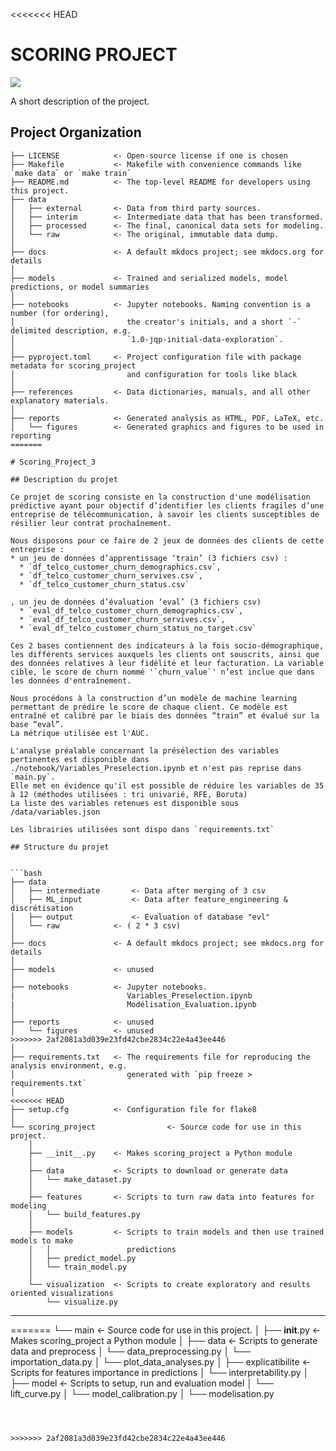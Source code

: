 <<<<<<< HEAD
# SCORING PROJECT

<a target="_blank" href="https://cookiecutter-data-science.drivendata.org/">
    <img src="https://img.shields.io/badge/CCDS-Project%20template-328F97?logo=cookiecutter" />
</a>

A short description of the project.

## Project Organization

```
├── LICENSE            <- Open-source license if one is chosen
├── Makefile           <- Makefile with convenience commands like `make data` or `make train`
├── README.md          <- The top-level README for developers using this project.
├── data
│   ├── external       <- Data from third party sources.
│   ├── interim        <- Intermediate data that has been transformed.
│   ├── processed      <- The final, canonical data sets for modeling.
│   └── raw            <- The original, immutable data dump.
│
├── docs               <- A default mkdocs project; see mkdocs.org for details
│
├── models             <- Trained and serialized models, model predictions, or model summaries
│
├── notebooks          <- Jupyter notebooks. Naming convention is a number (for ordering),
│                         the creator's initials, and a short `-` delimited description, e.g.
│                         `1.0-jqp-initial-data-exploration`.
│
├── pyproject.toml     <- Project configuration file with package metadata for scoring_project
│                         and configuration for tools like black
│
├── references         <- Data dictionaries, manuals, and all other explanatory materials.
│
├── reports            <- Generated analysis as HTML, PDF, LaTeX, etc.
│   └── figures        <- Generated graphics and figures to be used in reporting
=======

# Scoring_Project_3

## Description du projet

Ce projet de scoring consiste en la construction d'une modélisation prédictive ayant pour objectif d’identifier les clients fragiles d’une entreprise de télécommunication, à savoir les clients susceptibles de résilier leur contrat prochaînement.

Nous disposons pour ce faire de 2 jeux de données des clients de cette entreprise :
* un jeu de données d’apprentissage ‘train’ (3 fichiers csv) :
  * `df_telco_customer_churn_demographics.csv`,
  * `df_telco_customer_churn_servives.csv`,
  * `df_telco_customer_churn_status.csv`
    
, un jeu de données d’évaluation ‘eval’ (3 fichiers csv)
  * `eval_df_telco_customer_churn_demographics.csv`,
  * `eval_df_telco_customer_churn_servives.csv`,
  * `eval_df_telco_customer_churn_status_no_target.csv`

Ces 2 bases contiennent des indicateurs à la fois socio-démographique, les différents services auxquels les clients ont souscrits, ainsi que des données relatives à leur fidélité et leur facturation. La variable cible, le score de churn nommé '`churn_value`' n’est inclue que dans les données d'entraînement.

Nous procédons à la construction d’un modèle de machine learning permettant de prédire le score de chaque client. Ce modèle est entraîné et calibré par le biais des données “train” et évalué sur la base “eval”. 
La métrique utilisée est l'AUC.

L'analyse préalable concernant la présélection des variables pertinentes est disponible dans ./notebook/Variables_Preselection.ipynb et n'est pas reprise dans `main.py`.
Elle met en évidence qu'il est possible de réduire les variables de 35 à 12 (méthodes utilisées : tri univarié, RFE, Boruta)
La liste des variables retenues est disponible sous /data/variables.json

Les librairies utilisées sont dispo dans `requirements.txt`

## Structure du projet 


```bash
├── data
│   ├── intermediate       <- Data after merging of 3 csv
│   ├── ML_input           <- Data after feature_engineering & discrétisation
│   ├── output             <- Evaluation of database "evl"
│   └── raw            <- ( 2 * 3 csv)
│
├── docs               <- A default mkdocs project; see mkdocs.org for details
│
├── models             <- unused
│
├── notebooks          <- Jupyter notebooks.
|                         Variables_Preselection.ipynb
|                         Modélisation_Evaluation.ipynb
│
├── reports            <- unused
│   └── figures        <- unused
>>>>>>> 2af2081a3d039e23fd42cbe2834c22e4a43ee446
│
├── requirements.txt   <- The requirements file for reproducing the analysis environment, e.g.
│                         generated with `pip freeze > requirements.txt`
│
<<<<<<< HEAD
├── setup.cfg          <- Configuration file for flake8
│
└── scoring_project                <- Source code for use in this project.
    │
    ├── __init__.py    <- Makes scoring_project a Python module
    │
    ├── data           <- Scripts to download or generate data
    │   └── make_dataset.py
    │
    ├── features       <- Scripts to turn raw data into features for modeling
    │   └── build_features.py
    │
    ├── models         <- Scripts to train models and then use trained models to make
    │   │                 predictions
    │   ├── predict_model.py
    │   └── train_model.py
    │
    └── visualization  <- Scripts to create exploratory and results oriented visualizations
        └── visualize.py
```

--------
=======
└── main                <- Source code for use in this project.
    │
    ├── __init__.py    <- Makes scoring_project a Python module
    │
    ├── data           <- Scripts to generate data and preprocess
    │   └── data_preprocessing.py
    │   └── importation_data.py
    │   └── plot_data_analyses.py
    │
    ├── explicatibilite       <- Scripts for features importance in predictions
    │   └── interpretability.py
    │
    ├── model           <- Scripts to setup, run and evaluation model
    │   └── lift_curve.py
    │   └── model_calibration.py
    │   └── modelisation.py
```


    
>>>>>>> 2af2081a3d039e23fd42cbe2834c22e4a43ee446

